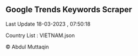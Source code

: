 

## Google Trends Keywords Scraper 
 
Last Update 18-03-2023 , 07:50:18

Country List :
VIETNAM.json



© Abdul Muttaqin 
